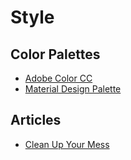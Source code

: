 # Style

## Color Palettes
* [Adobe Color CC](https://color.adobe.com/)
* [Material Design Palette](https://www.materialpalette.com/)

## Articles
* [Clean Up Your Mess](http://www.visualmess.com/)
